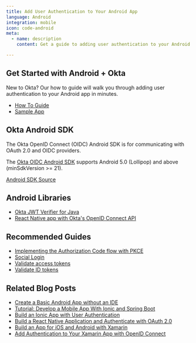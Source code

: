```yaml
---
title: Add User Authentication to Your Android App
language: Android
integration: mobile
icon: code-android
meta:
  - name: description
    content: Get a guide to adding user authentication to your Android app, and related guides to help complete your project.

---
```


## Get Started with Android + Okta

New to Okta? Our how to guide will walk you through adding user authentication to your Android app in minutes.

<ul class='language-ctas'>
	<li>
		<a href='/docs/guides/sign-into-mobile-app/android/before-you-begin/' class='Button--blueDarkOutline' data-proofer-ignore>
			<span>How To Guide</span>
		</a>
	</li>
	<li>
		<a href='https://github.com/okta/samples-android' class='Button--blueDarkOutline' data-proofer-ignore>
			<span>Sample App</span>
		</a>
	</li>
</ul>

## Okta Android SDK

The Okta OpenID Connect (OIDC) Android SDK is for communicating with OAuth 2.0 and OIDC providers.

The [Okta OIDC Android SDK](https://github.com/okta/okta-oidc-android#requirements) supports Android 5.0 (Lollipop) and above (minSdkVersion >= 21).

<a href='https://github.com/okta/okta-oidc-android'>
	<span class='fa fa-github'></span> <span>Android SDK Source</span>
</a>

## Android Libraries

<ul class="language-libraries">
	<li>
		<i class='fa fa-github'></i>
		<a href="https://github.com/okta/okta-jwt-verifier-java">
			<span>Okta JWT Verifier for Java</span>
		</a>
	</li>
	<li>
		<i class='fa fa-github'></i>
		<a href="https://github.com/okta/okta-react-native#android-setup">
			<span>React Native app with Okta's OpenID Connect API</span>
		</a>
	</li>
</ul>

## Recommended Guides

- [Implementing the Authorization Code flow with PKCE](/docs/guides/implement-grant-type/authcodepkce/main/)
- [Social Login](/docs/concepts/social-login/)
- [Validate access tokens](/docs/guides/validate-access-tokens)
- [Validate ID tokens](/docs/guides/validate-id-tokens)

## Related Blog Posts


- [Create a Basic Android App without an IDE](/blog/2018/08/10/basic-android-without-an-ide)
- [Tutorial: Develop a Mobile App With Ionic and Spring Boot](/blog/2017/05/17/develop-a-mobile-app-with-ionic-and-spring-boot)
- [Build an Ionic App with User Authentication](/blog/2017/08/22/build-an-ionic-app-with-user-authentication)
- [Build a React Native Application and Authenticate with OAuth 2.0](/blog/2018/03/16/build-react-native-authentication-oauth-2)
- [Build an App for iOS and Android with Xamarin](/blog/2018/01/10/build-app-for-ios-android-with-xamarin)
- [Add Authentication to Your Xamarin App with OpenID Connect](/blog/2018/05/01/add-authentication-xamarin-openid-connect)

